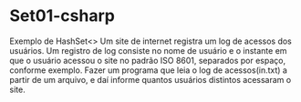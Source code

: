 # Set01-csharp
Exemplo de HashSet<>
Um site de internet registra um log de acessos dos usuários. Um
registro de log consiste no nome de usuário e o instante em que o
usuário acessou o site no padrão ISO 8601, separados por espaço,
conforme exemplo. Fazer um programa que leia o log de acessos(in.txt)
a partir de um arquivo, e daí informe quantos usuários distintos
acessaram o site.
